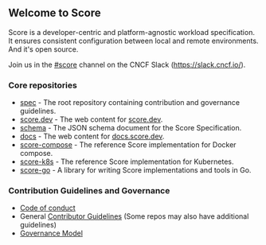 ## Welcome to Score

Score is a developer-centric and platform-agnostic workload specification. It ensures consistent configuration between local and remote environments. And it's open source.

Join us in the [#score](https://cloud-native.slack.com/archives/C07DN0D1UCW) channel on the CNCF Slack (<https://slack.cncf.io/>).

### Core repositories

- [spec](https://github.com/score-spec/spec) - The root repository containing contribution and governance guidelines.
- [score.dev](https://github.com/score-spec/score.dev) - The web content for [score.dev](https://score.dev).
- [schema](https://github.com/score-spec/schema) - The JSON schema document for the Score Specification.
- [docs](https://github.com/score-spec/docs) - The web content for [docs.score.dev](https://docs.score.dev).
- [score-compose](https://github.com/score-spec/score-compose) - The reference Score implementation for Docker compose.
- [score-k8s](https://github.com/score-spec/score-k8s) - The reference Score implementation for Kubernetes.
- [score-go](https://github.com/score-spec/score-go) - A library for writing Score implementations and tools in Go.

### Contribution Guidelines and Governance

- [Code of conduct](https://github.com/score-spec/spec/blob/main/CODE_OF_CONDUCT.md)
- General [Contributor Guidelines](https://github.com/score-spec/spec/blob/main/CONTRIBUTING.md) (Some repos may also have additional guidelines)
- [Governance Model](https://github.com/score-spec/spec/blob/main/GOVERNANCE.md)
